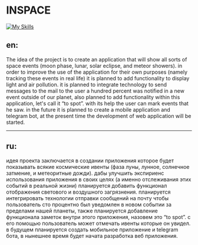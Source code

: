 # INSPACE

[![My Skills](https://skillicons.dev/icons?i=nestjs,postgres,prisma,typescript,docker,webpack,yarn,python,fastapi,html,css,react,vite,styledcomponents)](https://skillicons.dev)

## en:

The idea of the project is to create an application that will show all sorts of space events (moon phase, lunar, solar eclipse, and meteor showers). in order to improve the use of the application for their own purposes (namely tracking these events in real life) it is planned to add functionality to display light and air pollution. it is planned to integrate technology to send messages to the mail to the user a hundred percent was notified in a new event outside of our planet, also planned to add functionality within this application, let's call it “to spot”. with its help the user can mark events that he saw. in the future it is planned to create a mobile application and telegram bot, at the present time the development of web application will be started.

---

## ru:

идея проекта заключается в создании приложения которое будет показывать всякие космические ивенты (фаза луны, лунное, солнечное затмение, и метеоритные дожди). дабы улучшить экспириенс использования приложения в своих целях (а именно отслеживания этих событий в реальной жизни) планируется добавить функционал отображения светового и воздушного загрязнения. планируется интегрировать технологии отправки сообщений на почту чтобы пользователь сто процентно был уведомлен в новом событии за пределами нашей планеты, также планируется добавление функционала заметок внутри этого приложения, назовем это “to spot”. с его помощью пользователь может отмечать ивенты которые он увидел. в будущем планируется создать мобильное приложение и telegram бота, в нынешнее время будет начата разработка веб приложения.
